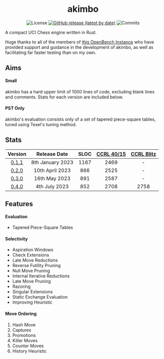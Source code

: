 <div align="center">

# akimbo

![License](https://img.shields.io/github/license/JacquesRW/akimbo?style=for-the-badge)
[![GitHub release (latest by date)](https://img.shields.io/github/v/release/JacquesRW/akimbo?style=for-the-badge)](https://github.com/JacquesRW/akimbo/releases/latest)
![Commits](https://img.shields.io/github/commits-since/JacquesRW/akimbo/latest?style=for-the-badge)

</div>

A compact UCI Chess engine written in Rust.

Huge thanks to all of the members of [this OpenBench Instance](https://chess.swehosting.se/users/) who have provided support and guidance in the development
of akimbo, as well as facilitating far faster testing than on my own.

## Aims

#### Small
akimbo has a hard upper limit of 1000 lines of code, excluding blank lines and comments. Stats for each version are included below.

#### PST Only
akimbo's evaluation consists only of a set of tapered piece-square tables, tuned using Texel's tuning method.

## Stats
|                           Version                                |     Release Date     | SLOC | [CCRL 40/15](https://www.computerchess.org.uk/ccrl/4040/) | [CCRL Blitz](http://ccrl.chessdom.com/ccrl/404/cgi/compare_engines.cgi?class=Single-CPU+engines&only_best_in_class=on&num_best_in_class=1&print=Rating+list&profile_step=50&profile_numbers=1&print=Results+table&print=LOS+table&table_size=100&ct_from_elo=0&ct_to_elo=10000&match_length=30&cross_tables_for_best_versions_only=1&sort_tables=by+rating&diag=0&reference_list=None&recalibrate=no) |
| :---------------------------------------------------------------:|:--------------------:|:----:|:------:|:--:|
| [0.1.1](https://github.com/JacquesRW/akimbo/releases/tag/v0.1.1) |    8th January 2023  | 1167 |  2469  | - |
| [0.2.0](https://github.com/JacquesRW/akimbo/releases/tag/v0.2.0) |   10th   April 2023  |  866 |  2525  | - |
| [0.3.0](https://github.com/JacquesRW/akimbo/releases/tag/v0.3.0) |   16th     May 2023  |  891 |  2587  | - |
| [0.4.0](https://github.com/JacquesRW/akimbo/releases/tag/v0.4.0) |    4th    July 2023  |  852 |  2708  | 2758 |

## Features

#### Evaluation
- Tapered Piece-Square Tables

#### Selectivity
- Aspiration Windows
- Check Extensions
- Late Move Reductions
- Reverse Futility Pruning
- Null Move Pruning
- Internal Iterative Reductions
- Late Move Pruning
- Razoring
- Singular Extensions
- Static Exchange Evaluation
- Improving Heuristic

#### Move Ordering
1. Hash Move
2. Captures
3. Promotions
4. Killer Moves
5. Counter Moves
6. History Heuristic
